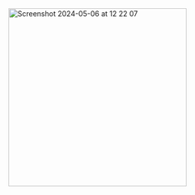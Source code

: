 <img width="352" alt="Screenshot 2024-05-06 at 12 22 07" src="https://github.com/EK14/EcoLabs/assets/75206974/faabde78-4c7a-412c-815f-b150efef9219">
